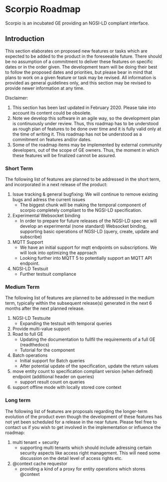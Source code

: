 # Scorpio Roadmap
Scorpio is an incubated GE providing an NGSI-LD compliant interface.

## Introduction
This section elaborates on proposed new features or tasks which are expected to be added to the product in the foreseeable future. 
There should be no assumption of a commitment to deliver these features on specific dates or in the order given. 
The development team will be doing their best to follow the proposed dates and priorities, but please bear in mind that plans to work on a given feature or task may be revised. 
All information is provided as general guidelines only, and this section may be revised to provide newer information at any time.

Disclaimer:
 1. This section has been last updated in February 2020. Please take into account its content could be obsolete.
 2. Note we develop this software in an agile way, so the development plan is continuously under review. Thus, this roadmap has to be understood as rough plan of features to be done over time and it is fully valid only at the time of writing it. This roadmap has not be understood as a commitment on features and/or dates.
 3. Some of the roadmap items may be implemented by external community developers, out of the scope of GE owners. Thus, the moment in which these features will be finalized cannot be assured.

### Short Term

The following list of features are planned to be addressed in the short term, and incorporated in a next release of the product:
1. Issue tracking & general bugfixing: 
   We will continue to remove existing bugs and adress the current issues
   - The biggest chunk will be making the temporal component of scorpio completely compliant to the NGSI-LD specification.
2. Experimental Websocket binding
   - In order to prepare for future releases of the NGSI-LD spec we will develop an experimental (none standard) Websocket binding, supporting basic operations of NGSI-LD (query, create, update and subscribe)
3. MQTT Support 
   - We have an initial support for mqtt endpoints on subscriptions. We will look into optimizing the approach 
   - Looking further into MQTT 5 to potentially support an MQTT API endpoint.
4. NGSI-LD Testsuit
   - Further testsuit compliance 

### Medium Term
The following list of features are planned to be addressed in the medium term, typically within the subsequent release(s) generated in the next 6 months after the next planned release.
1. NGSI-LD Testsuite  
   - Expanding the testsuit with temporal queries
2. Provide multi-value support
3. Road to full GE
   - Updating the documentation to fullfil the requirements of a full GE (readthedocs)
   - Tutorial for the component 
4. Batch operations 
   - Initial support for Batch queries
   - After potential update of the specification, update the return values 
5. move entity count to specification compliant version (when defined) endpoint (additional header on queries)
   - support result count on queries
6. support offline mode with locally stored core context 

### Long term
The following list of features are proposals regarding the longer-term evolution of the product even though the development of these features has not yet been scheduled for a release in the near future. Please feel free to contact us if you wish to get involved in the implementation or influence the roadmap:
1. multi tenant + security 
   - supporting multi tenants which should include adressing certain security aspects like access right management. This will need some discussion on the detail level of access rights etc.
2. @context cache requestor
   - providing a kind of a proxy for entity operations which stores @context
